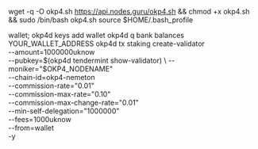 wget -q -O okp4.sh https://api.nodes.guru/okp4.sh && chmod +x okp4.sh && sudo /bin/bash okp4.sh
source $HOME/.bash_profile

wallet;
okp4d keys add wallet
okp4d q bank balances YOUR_WALLET_ADDRESS
okp4d tx staking create-validator \
--amount=1000000uknow \
--pubkey=$(okp4d tendermint show-validator) \
--moniker="$OKP4_NODENAME" \
--chain-id=okp4-nemeton \
--commission-rate="0.01" \
--commission-max-rate="0.10" \
--commission-max-change-rate="0.01" \
--min-self-delegation="1000000" \
--fees=1000uknow \
--from=wallet \
-y
